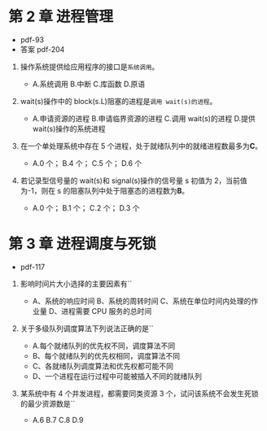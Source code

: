 # 第 2 章 进程管理

- pdf-93
- 答案 pdf-204

1. 操作系统提供给应用程序的接口是`系统调用`。

   - A.系统调用 B.中断 C.库函数 D.原语

2. wait(s)操作中的 block(s.L)阻塞的进程是`调用 wait(s)的进程`。

   - A.申请资源的进程 B.申请临界资源的进程 C.调用 wait(s)的进程 D.提供 wait(s)操作的系统进程

3. 在一个单处理系统中存在 5 个进程，处于就绪队列中的就绪进程数最多为**C**。

   - A.0 个； B.4 个； C.5 个； D.6 个

4. 若记录型信号量的 wait(s)和 signal(s)操作的信号量 s 初值为 2，当前值为-1，则在 s 的阻塞队列中处于阻塞态的进程数为**B**。

   - A.0 个； B.1 个； C.2 个； D.3 个

# 第 3 章 进程调度与死锁

- pdf-117

1. 影响时间片大小选择的主要因素有``

   - A、系统的响应时间 B、系统的周转时间 C、系统在单位时间内处理的作业量 D、进程需要 CPU 服务的总时间

2. 关于多级队列调度算法下列说法正确的是``

   - A.每个就绪队列的优先权不同，调度算法不同
   - B、每个就绪队列的优先权相同，调度算法不同
   - C、各就绪队列调度算法和优先权都可能不同
   - D、一个进程在运行过程中可能被插入不同的就绪队列

3. 某系统中有 4 个并发进程，都需要同类资源 3 个，试问该系统不会发生死锁的最少资源数是``
   - A.6 B.7 C.8 D.9
